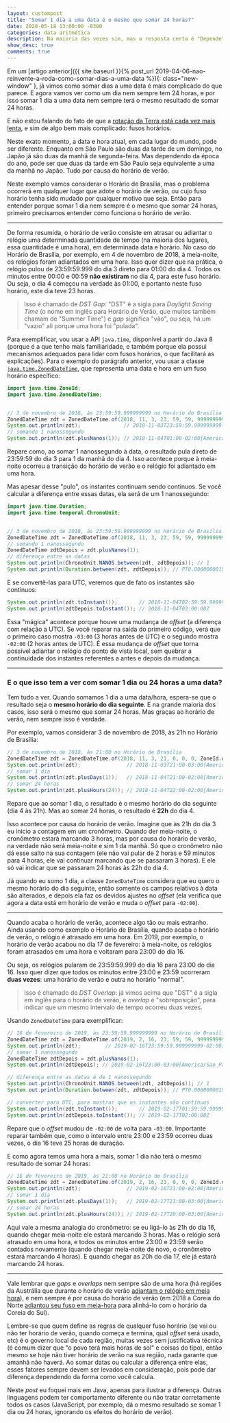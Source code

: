```yaml
---
layout: custompost
title: "Somar 1 dia a uma data é o mesmo que somar 24 horas?"
date: 2020-05-18 13:00:00 -0300
categories: data aritmética
description: Na maioria das vezes sim, mas a resposta certa é "Depende"
show_desc: true
comments: true
---
```



Em um [artigo anterior]({{ site.baseurl }}{% post_url 2019-04-06-nao-reinvente-a-roda-como-somar-dias-a-uma-data %}){: class="new-window" }, já vimos como somar dias a uma data é mais complicado do que parece. E agora vamos ver como um dia nem sempre tem 24 horas, e por isso somar 1 dia a uma data nem sempre terá o mesmo resultado de somar 24 horas.

E não estou falando do fato de que a [rotação da Terra está cada vez mais lenta](https://en.wikipedia.org/wiki/Earth%27s_rotation), e sim de algo bem mais complicado: fusos horários.

Neste exato momento, a data e hora atual, em cada lugar do mundo, pode ser diferente. Enquanto em São Paulo são duas da tarde de um domingo, no Japão já são duas da manhã de segunda-feira. Mas dependendo da época do ano, pode ser que duas da tarde em São Paulo seja equivalente a uma da manhã no Japão. Tudo por causa do horário de verão.

Neste exemplo vamos considerar o Horário de Brasília, mas o problema ocorrerá em qualquer lugar que adote o horário de verão, ou cujo fuso horário tenha sido mudado por qualquer motivo que seja. Então para entender porque somar 1 dia nem sempre é o mesmo que somar 24 horas, primeiro precisamos entender como funciona o horário de verão.

---
De forma resumida, o horário de verão consiste em atrasar ou adiantar o relógio uma determinada quantidade de tempo (na maioria dos lugares, essa quantidade é uma hora), em determinada data e horário. No caso do Horário de Brasília, por exemplo, em 4 de novembro de 2018, à meia-noite, os relógios foram adiantados em uma hora. Isso quer dizer que na prática, o relógio pulou de 23:59:59.999 do dia 3 direto para 01:00 do dia 4. Todos os minutos entre 00:00 e 00:59 **não existiram** no dia 4, para este fuso horário. Ou seja, o dia 4 começou na verdade às 01:00, e portanto neste fuso horário, este dia teve 23 horas.

> Isso é chamado de _DST Gap_: "DST" é a sigla para *Daylight Saving Time* (o nome em inglês para Horário de Verão, que muitos também chamam de "Summer Time") e *gap* significa "vão", ou seja, há um "vazio" ali porque uma hora foi "pulada".

Para exemplificar, vou usar a API `java.time`, disponível a partir do Java 8 (porque é a que tenho mais familiaridade, e também porque ela possui mecanismos adequados para lidar com fusos horários, o que facilitará as explicações). Para o exemplo do parágrafo anterior, vou usar a classe [`java.time.ZonedDateTime`](https://docs.oracle.com/javase/8/docs/api/java/time/ZonedDateTime.html), que representa uma data e hora em um fuso horário específico:

```java
import java.time.ZoneId;
import java.time.ZonedDateTime;


// 3 de novembro de 2018, às 23:59:59.999999999 no Horário de Brasília
ZonedDateTime zdt = ZonedDateTime.of(2018, 11, 3, 23, 59, 59, 999999999, ZoneId.of("America/Sao_Paulo"));
System.out.println(zdt);              // 2018-11-03T23:59:59.999999999-03:00[America/Sao_Paulo]
// somando 1 nanossegundo
System.out.println(zdt.plusNanos(1)); // 2018-11-04T01:00-02:00[America/Sao_Paulo]
```

Repare como, ao somar 1 nanossegundo à data, o resultado pula direto de 23:59:59 do dia 3 para 1 da manhã do dia 4. Isso acontece porque à meia-noite ocorreu a transição do horário de verão e o relógio foi adiantado em uma hora.

Mas apesar desse "pulo", os instantes continuam sendo contínuos. Se você calcular a diferença entre essas datas, ela será de um 1 nanossegundo:

```java
import java.time.Duration;
import java.time.temporal.ChronoUnit;


// 3 de novembro de 2018, às 23:59:59.999999999 no Horário de Brasília
ZonedDateTime zdt = ZonedDateTime.of(2018, 11, 3, 23, 59, 59, 999999999, ZoneId.of("America/Sao_Paulo"));
// somando 1 nanossegundo
ZonedDateTime zdtDepois = zdt.plusNanos(1);
// diferença entre as datas
System.out.println(ChronoUnit.NANOS.between(zdt, zdtDepois)); // 1
System.out.println(Duration.between(zdt, zdtDepois)); // PT0.000000001S
```

E se convertê-las para UTC, veremos que de fato os instantes são contínuos:

```java
System.out.println(zdt.toInstant());       // 2018-11-04T02:59:59.999999999Z
System.out.println(zdtDepois.toInstant()); // 2018-11-04T03:00:00Z
```

Essa "mágica" acontece porque houve uma mudança de *offset* (a diferença com relação a UTC). Se você reparar na saída do primeiro código, verá que o primeiro caso mostra `-03:00` (3 horas antes de UTC) e o segundo mostra `-02:00` (2 horas antes de UTC). É essa mudança de *offset* que torna possível adiantar o relógio do ponto de vista local, sem quebrar a continuidade dos instantes referentes a antes e depois da mudança.

---
### E o que isso tem a ver com somar 1 dia ou 24 horas a uma data?

Tem tudo a ver. Quando somamos 1 dia a uma data/hora, espera-se que o resultado seja o **mesmo horário do dia seguinte**. E na grande maioria dos casos, isso será o mesmo que somar 24 horas. Mas graças ao horário de verão, nem sempre isso é verdade.

Por exemplo, vamos considerar 3 de novembro de 2018, às 21h no Horário de Brasília:

```java
// 3 de novembro de 2018, às 21:00 no Horário de Brasília
ZonedDateTime zdt = ZonedDateTime.of(2018, 11, 3, 21, 0, 0, 0, ZoneId.of("America/Sao_Paulo"));
System.out.println(zdt);               // 2018-11-03T21:00-03:00[America/Sao_Paulo]
// somar 1 dia
System.out.println(zdt.plusDays(1));   // 2018-11-04T21:00-02:00[America/Sao_Paulo]
// somar 24 horas
System.out.println(zdt.plusHours(24)); // 2018-11-04T22:00-02:00[America/Sao_Paulo]
```

Repare que ao somar 1 dia, o resultado é o mesmo horário do dia seguinte (dia 4 às 21h). Mas ao somar 24 horas, o resultado é **22h** do dia 4.

Isso acontece por causa do horário de verão. Imagine que às 21h do dia 3 eu inicio a contagem em um cronômetro. Quando der meia-noite, o cronômetro estará marcando 3 horas, mas por causa do horário de verão, na verdade não será meia-noite e sim 1 da manhã. Só que o cronômetro não dá esse salto na sua contagem (ele não vai pular de 2 horas e 59 minutos para 4 horas, ele vai continuar marcando que se passaram 3 horas). E ele só vai indicar que se passaram 24 horas às 22h do dia 4.

Já quando eu somo 1 dia, a classe `ZonedDateTime` considera que eu quero o mesmo horário do dia seguinte, então somente os campos relativos à data são alterados, e depois ela faz os devidos ajustes no *offset* (ela verifica que agora a data está em horário de verão e muda o *offset* para `-02:00`).

---
Quando acaba o horário de verão, acontece algo tão ou mais estranho. Ainda usando como exemplo o Horário de Brasília, quando acaba o horário de verão, o relógio é atrasado em uma hora. Em 2019, por exemplo, o horário de verão acabou no dia 17 de fevereiro: à meia-noite, os relógios foram atrasados em uma hora e voltaram para 23:00 do dia 16.

Ou seja, os relógios pularam de 23:59:59.999 do dia 16 para 23:00 do dia 16. Isso quer dizer que todos os minutos entre 23:00 e 23:59 ocorreram **duas vezes**: uma horário de verão e outra no horário "normal".

> Isso é chamado de *DST Overlap*: já vimos acima que "DST" é a sigla em inglês para o horário de verão, e *overlap* é "sobreposição", para indicar que um mesmo intervalo de tempo ocorreu duas vezes.

Usando `ZonedDateTime` para exemplificar:

```java
// 16 de fevereiro de 2019, às 23:59:59.999999999 no Horário de Brasília
ZonedDateTime zdt = ZonedDateTime.of(2019, 2, 16, 23, 59, 59, 999999999, ZoneId.of("America/Sao_Paulo"));
System.out.println(zdt);        // 2019-02-16T23:59:59.999999999-02:00[America/Sao_Paulo]
// somar 1 nanossegundo
ZonedDateTime zdtDepois = zdt.plusNanos(1);
System.out.println(zdtDepois); // 2019-02-16T23:00-03:00[America/Sao_Paulo]

// diferença entre as datas é de 1 nanossegundo
System.out.println(ChronoUnit.NANOS.between(zdt, zdtDepois)); // 1
System.out.println(Duration.between(zdt, zdtDepois)); // PT0.000000001S

// converter para UTC, para mostrar que os instantes são contínuos
System.out.println(zdt.toInstant());       // 2019-02-17T01:59:59.999999999Z
System.out.println(zdtDepois.toInstant()); // 2019-02-17T02:00:00Z
```

Repare que o *offset* mudou de `-02:00` de volta para `-03:00`. Importante reparar também que, como o intervalo entre 23:00 e 23:59 ocorreu duas vezes, o dia 16 teve 25 horas de duração.

E como agora temos uma hora a mais, somar 1 dia não terá o mesmo resultado de somar 24 horas:

```java
// 16 de fevereiro de 2019, às 21:00 no Horário de Brasília
ZonedDateTime zdt = ZonedDateTime.of(2019, 2, 16, 21, 0, 0, 0, ZoneId.of("America/Sao_Paulo"));
System.out.println(zdt);               // 2019-02-16T21:00-02:00[America/Sao_Paulo]
// somar 1 dia
System.out.println(zdt.plusDays(1));   // 2019-02-17T21:00-03:00[America/Sao_Paulo]
// somar 24 horas
System.out.println(zdt.plusHours(24)); // 2019-02-17T20:00-03:00[America/Sao_Paulo]
```

Aqui vale a mesma analogia do cronômetro: se eu ligá-lo às 21h do dia 16, quando chegar meia-noite ele estará marcando 3 horas. Mas o relógio será atrasado em uma hora, e todos os minutos entre 23:00 e 23:59 serão contados novamente (quando chegar meia-noite de novo, o cronômetro estará marcando 4 horas). E quando chegar as 20h do dia 17, ele já estará marcando 24 horas.

---
Vale lembrar que *gaps* e *overlaps* nem sempre são de uma hora (há regiões da Austrália que durante o horário de verão [adiantam o relógio em meia hora](https://www.timeanddate.com/time/zone/australia/lord-howe-island?year=2019)), e nem sempre é por causa do horário de verão (em 2018 a Coreia do Norte [adiantou seu fuso em meia-hora](https://www.timeanddate.com/news/time/north-korea-aligns-with-south.html) para alinhá-lo com o horário da Coreia do Sul).

Lembre-se que quem define as regras de qualquer fuso horário (se vai ou não ter horário de verão, quando começa e termina, qual *offset* será usado, etc) é o governo local de cada região, muitas vezes sem justificativa técnica (é comum dizer que "o povo terá mais horas de sol" e coisas do tipo), então mesmo se hoje não tiver horário de verão na sua região, nada garante que amanhã não haverá. Ao somar datas ou calcular a diferença entre elas, esses fatores sempre devem ser levados em consideração, pois pode dar diferença dependendo da forma como você calcula.

Neste *post* eu foquei mais em Java, apenas para ilustrar a diferença. Outras linguagens podem ter comportamento diferente ou não tratar corretamente todos os casos (JavaScript, por exemplo, dá o mesmo resultado se somar 1 dia ou 24 horas, ignorando os efeitos do horário de verão).